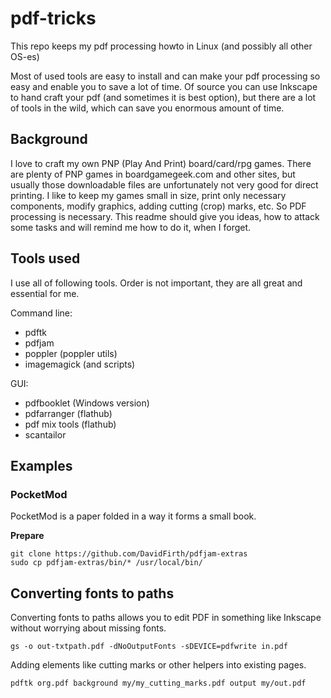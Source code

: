 # pdf-tricks
This repo keeps my pdf processing howto in Linux (and possibly all other OS-es)

Most of used tools are easy to install and can make your pdf processing so easy and enable you to save a lot of time. Of source you can use Inkscape to hand craft your pdf (and sometimes it is best option), but there are a lot of tools in the wild, which can save you enormous amount of time.

## Background

I love to craft my own PNP (Play And Print) board/card/rpg games. There are plenty of PNP games in boardgamegeek.com and other sites, but usually those downloadable files are unfortunately not very good for direct printing. I like to keep my games small in size, print only necessary components, modify graphics, adding cutting (crop) marks, etc. So PDF processing is necessary. This readme should give you ideas, how to attack some tasks and will remind me how to do it, when I forget.

## Tools used

I use all of following tools. Order is not important, they are all great and essential for me.

Command line:

* pdftk
* pdfjam
* poppler (poppler utils)
* imagemagick (and scripts)

GUI:

* pdfbooklet (Windows version)
* pdfarranger (flathub)
* pdf mix tools (flathub)
* scantailor


## Examples

### PocketMod

PocketMod is a paper folded in a way it forms a small book.

**Prepare**

```shell
git clone https://github.com/DavidFirth/pdfjam-extras
sudo cp pdfjam-extras/bin/* /usr/local/bin/
```



## Converting fonts to paths

Converting fonts to paths allows you to edit PDF in something like Inkscape without worrying about missing fonts.

```shell
gs -o out-txtpath.pdf -dNoOutputFonts -sDEVICE=pdfwrite in.pdf
```

Adding elements like cutting marks or other helpers into existing pages.

```shell
pdftk org.pdf background my/my_cutting_marks.pdf output my/out.pdf
```
